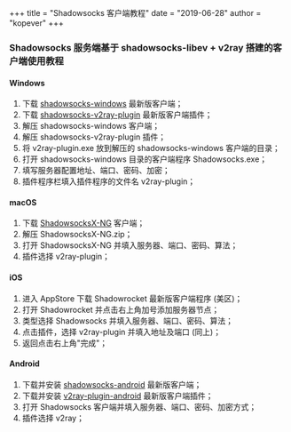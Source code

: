 +++
title = "Shadowsocks 客户端教程"
date = "2019-06-28"
author = "kopever"
+++

### Shadowsocks 服务端基于 shadowsocks-libev + v2ray 搭建的客户端使用教程

#### Windows

<ol>
    <li>下载 <a href="https://github.com/shadowsocks/shadowsocks-windows/releases" target="_blank">shadowsocks-windows</a> 最新版客户端；</li>
    <li>下载 <a href="https://github.com/shadowsocks/v2ray-plugin/releases" target="_blank">shadowsocks-v2ray-plugin</a> 最新版客户端插件；</li>
    <li>解压 shadowsocks-windows 客户端；</li>
    <li>解压 shadowsocks-v2ray-plugin 插件；</li>
    <li>将 v2ray-plugin.exe 放到解压的 shadowsocks-windows 客户端的目录；</li>
    <li>打开 shadowsocks-windows 目录的客户端程序 Shadowsocks.exe；</li>
    <li>填写服务器配置地址、端口、密码、加密；</li>
    <li>插件程序栏填入插件程序的文件名 v2ray-plugin；</li>
</ol>

#### macOS

<ol>
    <li>下载 <a href="https://github.com/shadowsocks/ShadowsocksX-NG/releases" target="_blank">ShadowsocksX-NG</a> 客户端；</li>
    <li>解压 ShadowsocksX-NG.zip；</li>
    <li>打开 ShadowsocksX-NG 并填入服务器、端口、密码、算法；</li>
    <li>插件选择 v2ray-plugin；</li>
</ol>

#### iOS

<ol>
    <li>进入 AppStore 下载 Shadowrocket 最新版客户端程序 (美区)；</li>
    <li>打开 Shadowrocket 并点击右上角加号添加服务器节点；</li>
    <li>类型选择 Shadowsocks 并填入服务器、端口、密码、算法；</li>
    <li>点击插件，选择 v2ray-plugin 并填入地址及端口 (同上)；</li>
    <li>返回点击右上角"完成"；</li>
</ol>

#### Android

<ol>
    <li>下载并安装 <a href="https://github.com/shadowsocks/shadowsocks-android/releases" target="_blank">shadowsocks-android</a> 最新版客户端；</li>
    <li>下载并安装 <a href="https://github.com/shadowsocks/v2ray-plugin-android/releases" target="_blank">v2ray-plugin-android</a> 最新版客户端插件；</li>
    <li>打开 Shadowsocks 客户端并填入服务器、端口、密码、加密方式；</li>
    <li>插件选择 v2ray；</li>
</ol>
